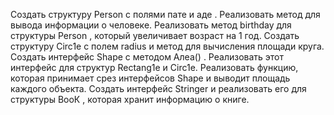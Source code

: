 Создать структуру Person с полями пате и аде . Реализовать метод для вывода информации о
человеке.
Реализовать метод birthday для структуры Person , который увеличивает возраст на 1 год.
Создать структуру Circ1e с полем radius и метод для вычисления площади круга.
Создать интерфейс Shape с методом Алеа() . Реализовать этот интерфейс для структур
Rectang1e и Circ1e.
Реализовать функцию, которая принимает срез интерфейсов Shape и выводит площадь каждого
объекта.
Создать интерфейс Stringer и реализовать его для структуры ВооК , которая хранит
информацию о книге.
